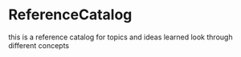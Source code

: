 # ReferenceCatalog



this is a reference catalog for topics and ideas learned
look through different concepts
